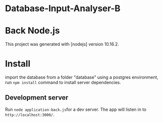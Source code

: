 # Database-Input-Analyser-B


# Back Node.js

This project was generated with [nodejs] version 10.16.2.

# Install

import the database from a folder "database" using a postgres environment, run `npm install` command to install server dependencies.


## Development server

Run `node application-back.js`for a dev server. The app will listen in to `http://localhost:3000/`.
